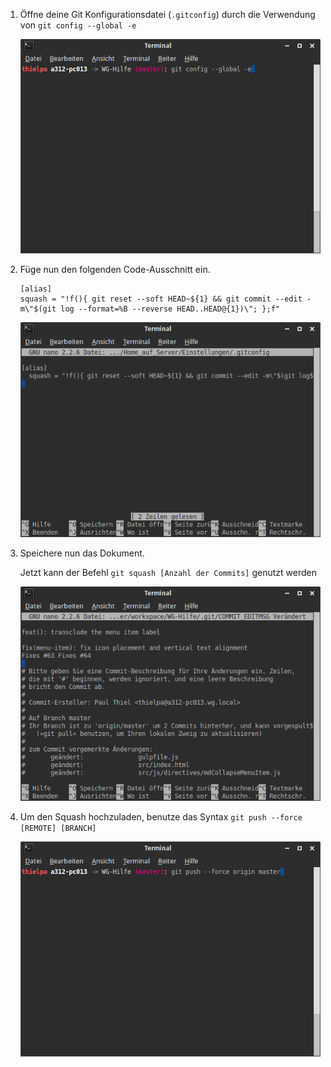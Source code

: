 1. Öffne deine Git Konfigurationsdatei (`.gitconfig`) durch die Verwendung von `git config --global -e`

   ![Screenshot 1](content/guides/GITHUB/SQUASH/screen1.png)

2. Füge nun den folgenden Code-Ausschnitt ein.

	```
    [alias]
	squash = "!f(){ git reset --soft HEAD~${1} && git commit --edit -m\"$(git log --format=%B --reverse HEAD..HEAD@{1})\"; };f"
	```

   ![Screenshot 2](content/guides/GITHUB/SQUASH/screen2.png)

3. Speichere nun das Dokument.

   Jetzt kann der Befehl `git squash [Anzahl der Commits]` genutzt werden

   ![Screenshot 3](content/guides/GITHUB/SQUASH/screen3.png)

4. Um den Squash hochzuladen, benutze das Syntax `git push --force [REMOTE] [BRANCH]`

   ![Screenshot 5](content/guides/GITHUB/SQUASH/screen4.png)
